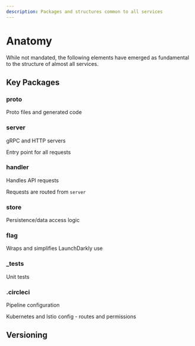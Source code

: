 ```yaml
---
description: Packages and structures common to all services
---
```


# Anatomy

While not mandated, the following elements have emerged as fundamental to the structure of almost all services.

## Key Packages

### proto

Proto files and generated code

### server

gRPC and HTTP servers

Entry point for all requests

### handler

Handles API requests

Requests are routed from `server`

### store

Persistence/data access logic

### flag

Wraps and simplifies LaunchDarkly use

### \_tests

Unit tests

### .circleci

Pipeline configuration

Kubernetes and Istio config - routes and permissions 

## Versioning





